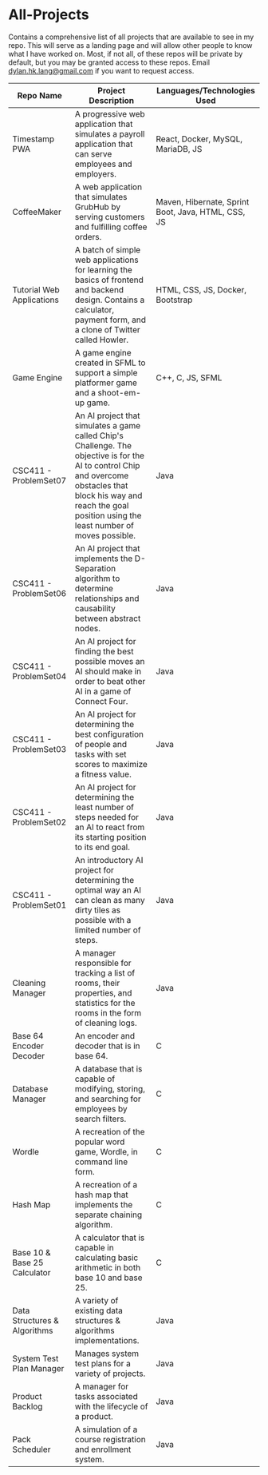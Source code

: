 # All-Projects
Contains a comprehensive list of all projects that are available to see in my repo. This will serve as a landing page and will allow other people to know what I have worked on. Most, if not all, of these repos will be private by default, but you may be granted access to these repos. Email dylan.hk.lang@gmail.com if you want to request access.

| Repo Name                    | Project Description                                                                                                                                                                                                      | Languages/Technologies Used                        |
|------------------------------|--------------------------------------------------------------------------------------------------------------------------------------------------------------------------------------------------------------------------|----------------------------------------------------|
| Timestamp PWA                | A progressive web application that simulates a payroll application that can serve employees and employers.                                                                                                               | React, Docker, MySQL, MariaDB, JS                  |
| CoffeeMaker                  | A web application that simulates GrubHub by serving customers and fulfilling coffee orders.                                                                                                                              | Maven, Hibernate, Sprint Boot, Java, HTML, CSS, JS |
| Tutorial Web Applications    | A batch of simple web applications for learning the basics of frontend and backend design. Contains a calculator, payment form, and a clone of Twitter called Howler.                                                    | HTML, CSS, JS, Docker, Bootstrap                   |
| Game Engine                  | A game engine created in SFML to support a simple platformer game and a shoot-em-up game.                                                                                                                                | C++, C, JS, SFML                                   |
| CSC411 - ProblemSet07        | An AI project that simulates a game called Chip's Challenge. The objective is for the AI to control Chip and overcome obstacles that block his way and reach the goal position using the least number of moves possible. | Java                                               |
| CSC411 - ProblemSet06        | An AI project that implements the D-Separation algorithm to determine relationships and causability between abstract nodes.                                                                                              | Java                                               |
| CSC411 - ProblemSet04        | An AI project for finding the best possible moves an AI should make in order to beat other AI in a game of Connect Four.                                                                                                 | Java                                               |
| CSC411 - ProblemSet03        | An AI project for determining the best configuration of people and tasks with set scores to maximize a fitness value.                                                                                                    | Java                                               |
| CSC411 - ProblemSet02        | An AI project for determining the least number of steps needed for an AI to react from its starting position to its end goal.                                                                                            | Java                                               |
| CSC411 - ProblemSet01        | An introductory AI project for determining the optimal way an AI can clean as many dirty tiles as possible with a limited number of steps.                                                                               | Java                                               |
| Cleaning Manager             | A manager responsible for tracking a list of rooms, their properties, and statistics for the rooms in the form of cleaning logs.                                                                                         | Java                                               |
| Base 64 Encoder Decoder      | An encoder and decoder that is in base 64.                                                                                                                                                                               | C                                                  |
| Database Manager             | A database that is capable of modifying, storing, and searching for employees by search filters.                                                                                                                         | C                                                  |
| Wordle                       | A recreation of the popular word game, Wordle, in command line form.                                                                                                                                                     | C                                                  |
| Hash Map                     | A recreation of a hash map that implements the separate chaining algorithm.                                                                                                                                              | C                                                  |
| Base 10 & Base 25 Calculator | A calculator that is capable in calculating basic arithmetic in both base 10 and base 25.                                                                                                                                | C                                                  |
| Data Structures & Algorithms | A variety of existing data structures & algorithms implementations.                                                                                                                                                      | Java                                               |
| System Test Plan Manager     | Manages system test plans for a variety of projects.                                                                                                                                                                     | Java                                               |
| Product Backlog              | A manager for tasks associated with the lifecycle of a product.                                                                                                                                                          | Java                                               |
| Pack Scheduler               | A simulation of a course registration and enrollment system.                                                                                                                                                             | Java                                               |
